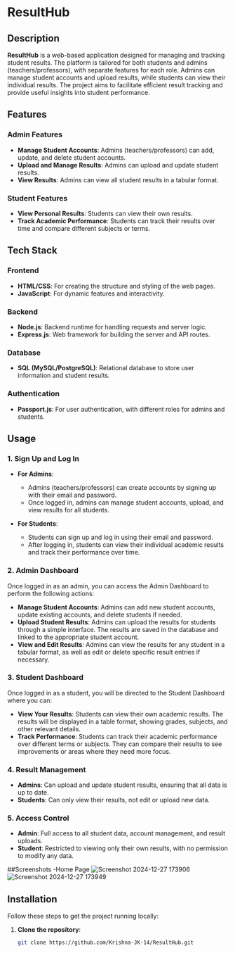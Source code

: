 # ResultHub

## Description
**ResultHub** is a web-based application designed for managing and tracking student results. The platform is tailored for both students and admins (teachers/professors), with separate features for each role. Admins can manage student accounts and upload results, while students can view their individual results. The project aims to facilitate efficient result tracking and provide useful insights into student performance.

## Features

### Admin Features
- **Manage Student Accounts**: Admins (teachers/professors) can add, update, and delete student accounts.
- **Upload and Manage Results**: Admins can upload and update student results.
- **View Results**: Admins can view all student results in a tabular format.

### Student Features
- **View Personal Results**: Students can view their own results.
- **Track Academic Performance**: Students can track their results over time and compare different subjects or terms.

## Tech Stack

### Frontend
- **HTML/CSS**: For creating the structure and styling of the web pages.
- **JavaScript**: For dynamic features and interactivity.

### Backend
- **Node.js**: Backend runtime for handling requests and server logic.
- **Express.js**: Web framework for building the server and API routes.

### Database
- **SQL (MySQL/PostgreSQL)**: Relational database to store user information and student results.

### Authentication
- **Passport.js**: For user authentication, with different roles for admins and students.

## Usage

### 1. **Sign Up and Log In**

- **For Admins**: 
  - Admins (teachers/professors) can create accounts by signing up with their email and password. 
  - Once logged in, admins can manage student accounts, upload, and view results for all students.
  
- **For Students**: 
  - Students can sign up and log in using their email and password.
  - After logging in, students can view their individual academic results and track their performance over time.

### 2. **Admin Dashboard**

Once logged in as an admin, you can access the Admin Dashboard to perform the following actions:
- **Manage Student Accounts**: Admins can add new student accounts, update existing accounts, and delete students if needed.
- **Upload Student Results**: Admins can upload the results for students through a simple interface. The results are saved in the database and linked to the appropriate student account.
- **View and Edit Results**: Admins can view the results for any student in a tabular format, as well as edit or delete specific result entries if necessary.

### 3. **Student Dashboard**

Once logged in as a student, you will be directed to the Student Dashboard where you can:
- **View Your Results**: Students can view their own academic results. The results will be displayed in a table format, showing grades, subjects, and other relevant details.
- **Track Performance**: Students can track their academic performance over different terms or subjects. They can compare their results to see improvements or areas where they need more focus.

### 4. **Result Management**

- **Admins**: Can upload and update student results, ensuring that all data is up to date.
- **Students**: Can only view their results, not edit or upload new data.

### 5. **Access Control**
- **Admin**: Full access to all student data, account management, and result uploads.
- **Student**: Restricted to viewing only their own results, with no permission to modify any data.

##Screenshots
-Home Page
![Screenshot 2024-12-27 173906](https://github.com/user-attachments/assets/9d09ca29-586a-4a8d-b6e8-b653c59776dd)
![Screenshot 2024-12-27 173949](https://github.com/user-attachments/assets/2b1a08c0-1dfd-4ad9-8e3f-693935000b65)



## Installation

Follow these steps to get the project running locally:

1. **Clone the repository**:
   ```bash
   git clone https://github.com/Krishna-JK-14/ResultHub.git


   
